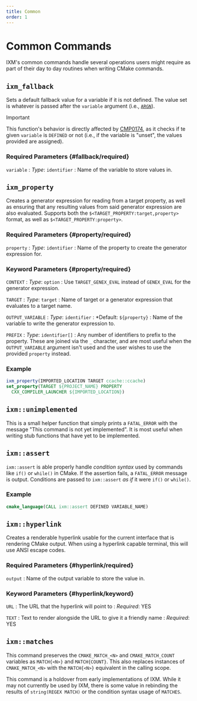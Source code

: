 ```yaml
---
title: Common
order: 1
---
```


# Common Commands

IXM's common commands handle several operations users might require as part of
their day to day routines when writing CMake commands.

## `ixm_fallback`

Sets a default fallback value for a variable if it is not defined. The value
set is whatever is passed after the `variable` argument (i.e., [`ARGN`][argn]).

> [!IMPORTANT]
> This function's behavior is directly affected by [CMP0174][policy-174], as it
> checks if te given `variable` is `DEFINED` or not (i.e., if the variable is
> "unset", the values provided are assigned).

### Required Parameters {#fallback/required}

`variable`
: *Type*: `identifier`
: Name of the variable to store values in.

## `ixm_property`

Creates a generator expression for reading from a target property, as well as
ensuring that any resulting values from said generator expression are also
evaluated. Supports both the `$<TARGET_PROPERTY:target,property>` format, as
well as `$<TARGET_PROPERTY:property>`.

### Required Parameters {#property/required}

`property`
: *Type*: `identifier`
: Name of the property to create the generator expression for.


### Keyword Parameters {#property/required}

`CONTEXT`
: *Type*: `option`
: Use `TARGET_GENEX_EVAL` instead of `GENEX_EVAL` for the generator expression.

`TARGET`
: *Type*: `target`
: Name of target or a generator expression that evaluates to a target name.

`OUTPUT_VARIABLE`
: *Type*: `identifier`
: *Default: `${property}`
: Name of the variable to write the generator expression to.

`PREFIX`
: *Type*: `identifier[]`
: Any number of identifiers to prefix to the property. These are joined via the
  `_` character, and are most useful when the `OUTPUT_VARIABLE` argument isn't
  used and the user wishes to use the provided `property` instead.

### Example

```cmake
ixm_property(IMPORTED_LOCATION TARGET ccache::ccache)
set_property(TARGET ${PROJECT_NAME} PROPERTY
  CXX_COMPILER_LAUNCHER ${IMPORTED_LOCATION})
```

## `ixm::unimplemented`

This is a small helper function that simply prints a `FATAL_ERROR` with the
message "This command is not yet implemented". It is most useful when writing
stub functions that have yet to be implemented.

## `ixm::assert`

`ixm::assert` is able properly handle *condition syntax* used by commands like
`if()` or `while()` in CMake. If the assertion fails, a `FATAL_ERROR` message
is output. Conditions are passed to `ixm::assert` *as if* it were `if()` or
`while()`.

### Example

```cmake
cmake_language(CALL ixm::assert DEFINED VARIABLE_NAME)
```

## `ixm::hyperlink`

Creates a renderable hyperlink usable for the current interface that is
rendering CMake output. When using a hyperlink capable terminal, this will use
ANSI escape codes.

### Required Parameters {#hyperlink/required}

`output`
: Name of the output variable to store the value in.

### Keyword Parameters {#hyperlink/keyword}

`URL`
: The URL that the hyperlink will point to
: *Required*: YES

`TEXT`
: Text to render alongside the URL to give it a friendly name
: *Required*: YES

## `ixm::matches`

This command preserves the `CMAKE_MATCH_<N>` and `CMAKE_MATCH_COUNT` variables
as `MATCH{<N>}` and `MATCH{COUNT}`. This also replaces instances of
`CMAKE_MATCH_<N>` with the `MATCH{<N>}` equivalent in the calling scope.

This command is a holdover from early implementations of IXM. While it may not
currently be used by IXM, there is some value in rebinding the results of
`string(REGEX MATCH)` or the condition syntax usage of `MATCHES`.

[policy-174]: https://cmake.org/cmake/help/latest/policy/CMP0174.html
[argn]: https://cmake.org/cmake/help/latest/command/function.html#arguments
